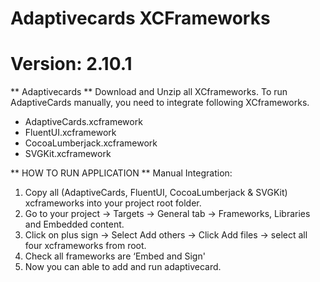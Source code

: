 # Adaptivecards XCFrameworks
# Version: 2.10.1
** Adaptivecards **
Download and Unzip all XCframeworks. To run AdaptiveCards manually, you need to integrate following XCframeworks.

* AdaptiveCards.xcframework
* FluentUI.xcframework
* CocoaLumberjack.xcframework
* SVGKit.xcframework


** HOW TO RUN APPLICATION **
Manual Integration:
1. Copy all (AdaptiveCards, FluentUI, CocoaLumberjack & SVGKit) xcframeworks into your project root folder.
2. Go to your project -> Targets -> General tab -> Frameworks, Libraries and Embedded content.
3. Click on plus sign -> Select Add others -> Click Add files -> select all four xcframeworks from root.
4. Check all frameworks are ‘Embed and Sign'
5. Now you can able to add and run adaptivecard.
